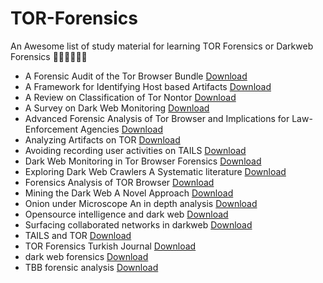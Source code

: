 # TOR-Forensics
An Awesome list of study material for learning TOR Forensics or Darkweb Forensics 🕵️‍♂️🕵️‍♂️🕵️‍♂️


 - A Forensic Audit of the Tor Browser Bundle [Download](https://github.com/yottajunaid/TOR-Forensics/blob/main/TOR-FORENSICS/A_Forensic_Audit_of_the_Tor_Browser_Bundle(6).pdf)
 - A Framework for Identifying Host based Artifacts [Download](https://github.com/yottajunaid/TOR-Forensics/blob/main/TOR-FORENSICS/A_Framework_for_Identifying_Host_based_Artifacts.pdf)
 - A Review on Classification of Tor Nontor [Download](https://github.com/yottajunaid/TOR-Forensics/blob/main/TOR-FORENSICS/A_Review_on_Classification_of_Tor_Nontor.pdf)
 - A Survey on Dark Web Monitoring [Download](https://github.com/yottajunaid/TOR-Forensics/blob/main/TOR-FORENSICS/A_Survey_on_Dark_Web_Monitoring.pdf)
 - Advanced Forensic Analysis of Tor Browser and Implications for Law-Enforcement Agencies [Download](https://github.com/yottajunaid/TOR-Forensics/blob/main/TOR-FORENSICS/Advanced-Forensic-Analysis-of-Tor-Browser-and-Implications-for-Law-Enforcement-Agencies.pdf)
 - Analyzing Artifacts on TOR [Download](https://github.com/yottajunaid/TOR-Forensics/blob/main/TOR-FORENSICS/Analyzing%20Artifacts%20on%20TOR.pdf)
 - Avoiding recording user activities on TAILS [Download](https://github.com/yottajunaid/TOR-Forensics/blob/main/TOR-FORENSICS/Avoiding%20recording%20user%20activities%20on%20TAILS.pdf)
 - Dark Web Monitoring in Tor Browser Forensics [Download](https://github.com/yottajunaid/TOR-Forensics/blob/main/TOR-FORENSICS/Dark_Web_Monitoring_in_Tor_Browser_Forensics.pdf)
 - Exploring Dark Web Crawlers A Systematic literature [Download](https://github.com/yottajunaid/TOR-Forensics/blob/main/TOR-FORENSICS/Exploring_Dark_Web_Crawlers_A_Systematic_literature.pdf)
 - Forensics Analysis of TOR Browser [Download](https://github.com/yottajunaid/TOR-Forensics/blob/main/TOR-FORENSICS/Forensics%20AnalysisofTORBrowser.pdf)
 - Mining the Dark Web A Novel Approach [Download](https://github.com/yottajunaid/TOR-Forensics/blob/main/TOR-FORENSICS/Mining_the_Dark_Web_A_Novel_Approach.pdf)
 - Onion under Microscope An in depth analysis [Download](https://github.com/yottajunaid/TOR-Forensics/blob/main/TOR-FORENSICS/Onion_under_Microscope_An_in_depth_analysis.pdf)
 - Opensource intelligence and dark web [Download](https://github.com/yottajunaid/TOR-Forensics/blob/main/TOR-FORENSICS/Opensource_intelligence_and_dark_web.pdf)
 - Surfacing collaborated networks in darkweb [Download](https://github.com/yottajunaid/TOR-Forensics/blob/main/TOR-FORENSICS/Surfacing_collaborated_networks_in_darkweb.pdf)
 - TAILS and TOR [Download](https://github.com/yottajunaid/TOR-Forensics/blob/main/TOR-FORENSICS/TAILS%20and%20TOR.pdf)
 - TOR Forensics Turkish Journal [Download](https://github.com/yottajunaid/TOR-Forensics/blob/main/TOR-FORENSICS/TOR%20Forensics%20Turkish%20Journal.pdf)
 - dark web forensics [Download](https://github.com/yottajunaid/TOR-Forensics/blob/main/TOR-FORENSICS/darkwebforensics.pdf)
 - TBB forensic analysis [Download](https://github.com/yottajunaid/TOR-Forensics/blob/main/TOR-FORENSICS/tbb-forensic-analysis-2013-06-28.pdf)

